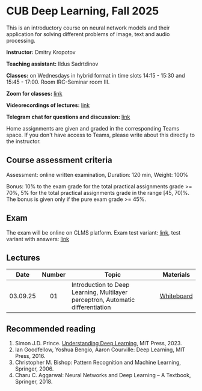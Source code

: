 # CUB Deep Learning, Fall 2025

This is an introductory course on neural network models and their application for solving different problems of image, text and audio processing.

**Instructor:** Dmitry Kropotov

**Teaching assistant:** Ildus Sadrtdinov

**Classes:** on Wednesdays in hybrid format in time slots 14:15 - 15:30 and 15:45 - 17:00. Room IRC-Seminar room III.

**Zoom for classes:** [link](https://constructor-university.zoom-x.de/j/66943889402?pwd=DdMbb6aIvM8UrinPJVr0CplkLGYgzx.1)

**Videorecordings of lectures:** [link](https://youtube.com/playlist?list=PLmdhHuaoylaEkhHOjF6qtO1nm8wI68Qcr&si=LjaDfRNW8BlvGukR)

**Telegram chat for questions and discussion:** [link](https://t.me/+DMwKIFW9AR0xYTli)

Home assignments are given and graded in the corresponding Teams space. If you don't have access to Teams, please write about this directly to the instructor.

## Course assessment criteria

Assessment: online written examination, Duration: 120 min, Weight: 100%

Bonus: 10% to the exam grade for the total practical assignments grade >= 70%, 5% for the total practical assignments grade in the range [45, 70)%. The bonus is given only if the pure exam grade >= 45%.

## Exam

The exam will be online on CLMS platform. Exam test variant: [link](Materials/test_exam.pdf), test variant with answers: [link](Materials/test_exam_with_answers.pdf)

## Lectures

| Date | Number | Topic | Materials |
| :---: | :---: | --- | --- |
| 03.09.25  | 01  | Introduction to Deep Learning, Multilayer perceptron, Automatic differentiation  | [Whiteboard](Materials/DL01.pdf)    |

## Recommended reading
1. Simon J.D. Prince. [Understanding Deep Learning](https://udlbook.github.io/udlbook/), MIT Press, 2023. 
1. Ian Goodfellow, Yoshua Bengio, Aaron Courville: Deep Learning, MIT Press, 2016.
1. Christopher M. Bishop: Pattern Recognition and Machine Learning, Springer, 2006.
1. Charu C. Aggarwal: Neural Networks and Deep Learning – A Textbook, Springer, 2018.
